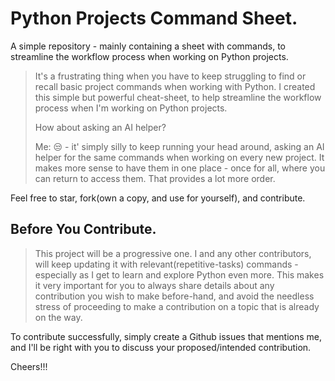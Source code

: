 # Python Projects Command Sheet.

A simple repository - mainly containing a sheet with commands, to streamline the workflow process when working on 
Python projects.

> It's a frustrating thing when you have to keep struggling to find or recall basic project commands when working with Python. I created this simple but powerful cheat-sheet, to help streamline the workflow process when I'm working on Python projects. 
>
> How about asking an AI helper?
>
> Me: 😒 - it' simply silly to keep running your head around, asking an AI helper for the same commands when working on every new project. It makes more sense to have them in one place - once for all, where you can return to access them. That provides a lot more order.

Feel free to star, fork(own a copy, and use for yourself), and contribute.

## Before You Contribute.

> This project will be a progressive one. I and any other contributors, will keep updating it with 
> relevant(repetitive-tasks) commands - especially as I get to learn and explore Python 
> even more. This makes it very important for you to always share details about any contribution you wish to make before-hand, 
> and avoid the needless stress of proceeding to make a contribution on a topic that is already on the way.

To contribute successfully, simply create a Github issues that mentions me, and I'll be right with you to discuss your 
proposed/intended contribution.

Cheers!!!
